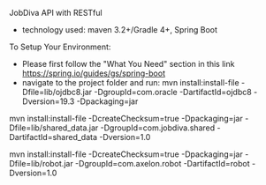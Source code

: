 JobDiva API with RESTful

- technology used: maven 3.2+/Gradle 4+, Spring Boot

To Setup Your Environment:
- Please first follow the "What You Need" section  in this link https://spring.io/guides/gs/spring-boot
- navigate to the project folder and run:
mvn install:install-file -Dfile=lib/ojdbc8.jar  -DgroupId=com.oracle -DartifactId=ojdbc8 -Dversion=19.3 -Dpackaging=jar

mvn install:install-file -DcreateChecksum=true -Dpackaging=jar -Dfile=lib/shared_data.jar -DgroupId=com.jobdiva.shared -DartifactId=shared_data -Dversion=1.0

mvn install:install-file -DcreateChecksum=true -Dpackaging=jar -Dfile=lib/robot.jar -DgroupId=com.axelon.robot -DartifactId=robot -Dversion=1.0

